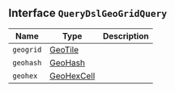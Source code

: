 ## Interface `QueryDslGeoGridQuery`

| Name | Type | Description |
| - | - | - |
| `geogrid` | [GeoTile](./GeoTile.md) | &nbsp; |
| `geohash` | [GeoHash](./GeoHash.md) | &nbsp; |
| `geohex` | [GeoHexCell](./GeoHexCell.md) | &nbsp; |
